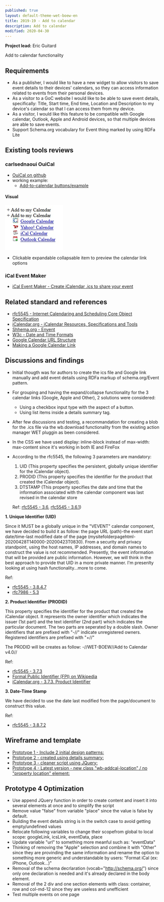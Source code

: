 ```yaml
---
published: true
layout: default-theme-wet-boew-en
title: 2019-19 - Add to calendar
description: Add to calendar
modified: 2020-04-30
---
```


**Project lead:** Eric Guitard

Add to calendar functionality

## Requirements

* As a publisher, I would like to have a new widget to allow visitors to save event details to their devices' calendars, so they can access information related to events from their personal devices.
* As a visitor to a GoC website I would like to be able to save event details, specifically: Title, Start time, End time, Location and Description to my device's calendar so that I can access them from my device.
* As a visitor, I would like this feature to be compatible with Google calendar, Outlook, Apple and Android devices, so that multiple devices are able to save events.
* Support Schema.org vocabulary for Event thing marked by using RDFa Lite

## Existing tools reviews

### carlsednaoui OuiCal

* [OuiCal on github](https://github.com/carlsednaoui/add-to-calendar-buttons)
* working example: 
	* [Add-to-calendar buttons/example](http://carlsednaoui.github.io/add-to-calendar-buttons/example.html)

#### Visual

<img src="2019-assets/add-to-calendar/ouical-design-pattern.jpg" alt="Github OuiCal visual design example" />

* Clickable expandable collapsable item to preview the calendar link options

### iCal Event Maker

* [iCal Event Maker - Create iCalendar .ics to share your event](https://ical.marudot.com/)

## Related standard and references

* [rfc5545 - Internet Calendaring and Scheduling Core Object Specification](https://tools.ietf.org/html/rfc5545)
* [iCalendar.org - iCalendar Resources, Specifications and Tools](https://icalendar.org/)
* [Shhema.org - Envent](https://schema.org/Event)
* [W3c - Date and Time Formats](https://www.w3.org/TR/NOTE-datetime)
* [Google Calendar URL Structure](https://github.com/InteractionDesignFoundation/add-event-to-calendar-docs/blob/master/services/google.md)
* [Making a Google Calendar Link](http://useroffline.blogspot.com/2009/06/making-google-calendar-link.html)

## Discussions and findings

* Initial thougth was for authors to create the ics file and Google link manually and add event details using RDFa markup of schema.org/Event pattern.
* For grouping and having the expand/collapse functionality for the 3 calendar links (Google, Apple and Other), 2 solutions were considered:
	* Using a checkbox input type with the aspect of a button.
	* Using list items inside a details summary tag.
* After few discussions and testing, a recommandation for creating a blob for the .ics file via the wb.download functionality from the existing action manager WET pluggin as been considered. 
* In the CSS we have used display: inline-block instead of max-width: max-content since it's working in both IE and FireFox
* According to the rfc5545, the following 3 parameters are mandatory: 
    1. UID (This property specifies the persistent, globally unique identifier for the iCalendar object).
    2. PRODID (This property specifies the identifier for the product that created the iCalendar object).
    3. DTSTAMP (This property specifies the date and time that the information associated with the calendar component was last revised in the calendar store
    
    Ref: [rfc5545 - 3.6](https://tools.ietf.org/html/rfc5545#section-3.6), [rfc5545 - 3.6.1](https://tools.ietf.org/html/rfc5545#section-3.6.1))

**1. Unique Identifier (UID)**

Since it MUST be a globally unique in the "VEVENT" calendar component, we have decided to build it as follow: the page URL (path)-the event start date/time-last modified date of the page (mysitefolderpagehtml-20200428T140000-20200423T0830). From a security and privacy standpoint, using the host names, IP addresses, and domain names to construct the value is not recommended. Presently, the event information that will be provided are public information. However, we will think in the best approach to provide that UID in a more private manner. I'm presenlty looking at using hash functionality...more to come.

Ref:
* [rfc5545 - 3.8.4.7](https://tools.ietf.org/html/rfc5545#section-3.8.4.7)
* [rfc7986 - 5.3](https://tools.ietf.org/html/rfc7986#section-5.3)


**2. Product Identifier (PRODID)**

This property specifies the identifier for the product that created the iCalendar object. It represents the owner identifier which indicates the issuer (1st part) and the text identifier (2nd part) which indicates the particular document. The two parts are seperated by a double slash. Owner identifiers that are prefixed with "-//" indicate unregistered owners. Registered identifiers are prefixed with "+//" 

The PRODID will be creates as follow: -//WET-BOEW//Add to Calendar v4.0//

Ref: 
* [rfc5545 - 3.7.3](https://tools.ietf.org/html/rfc5545#section-3.7.3)
* [Formal Public Identifier (FPI) on Wikipedia](https://en.wikipedia.org/wiki/Formal_Public_Identifier)
* [iCalendar.org - 3.7.3. Product Identifier](https://icalendar.org/iCalendar-RFC-5545/3-7-3-product-identifier.html)

**3. Date-Time Stamp**

We have decided to use the date last modified from the page/document to construct this value.

Ref:
* [rfc5545 - 3.8.7.2](https://tools.ietf.org/html/rfc5545#section-3.8.7.2)

## Wireframe and template

* [Prototype 1 - Include 2 initial design patterns:](2019-19-add-calendar-prototype-1.html)
* [Prototype 2 - created using details summary:](2019-19-add-calendar-prototype-2.html)
* [Prototype 3 - cleaner script using JQuery:](2019-19-add-calendar-prototype-3.html)
* [Prototype 4 - Latest version - new class "wb-addcal-location" / no "property location" element:](2019-19-add-calendar-prototype-4.html)

## Prototype 4 Optimization

* Use append JQuery function in order to create content and insert it into several elements at once and to simplify the script
* Remove value "false" from variable "place" since the value is false by default.
* Building the event details string is in the switch case to avoid getting empty/undefined values
* Relocate following variables to change their scopefrom global to local scope: googleLink, icsLink, eventData, place
* Update variable "url" to something more meanful such as: "eventData"
* Thinking of removing the "Apple" selection and combine it with "Other" since they are provinding the same information and rename the option to something more generic and understandable by users: "Format iCal (ex: iPhone, Outlook...)"
* Removal of the schema decrlaration (vocab="http://schema.org/") since only one declaration is needed and it's already declared in the body element.
* Removal of the 2 div and one section elements with class: container, row and col-md-12 since they are useless and unefficient
* Test multiple events on one page